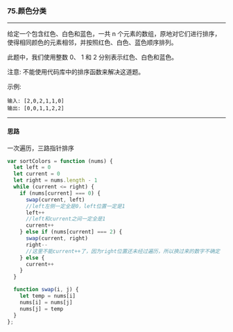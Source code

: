 ### 75.颜色分类

---

给定一个包含红色、白色和蓝色，一共 n 个元素的数组，原地对它们进行排序，使得相同颜色的元素相邻，并按照红色、白色、蓝色顺序排列。

此题中，我们使用整数 0、 1 和 2 分别表示红色、白色和蓝色。

注意:
不能使用代码库中的排序函数来解决这道题。

示例:
```
输入: [2,0,2,1,1,0]
输出: [0,0,1,1,2,2]
```
---

#### 思路

一次遍历，三路指针排序


``` js
var sortColors = function (nums) {
  let left = 0
  let current = 0
  let right = nums.length - 1
  while (current <= right) {
    if (nums[current] === 0) {
      swap(current, left)
      //left左侧一定全是0，left位置一定是1
      left++
      //left和current之间一定全是1
      current++
    } else if (nums[current] === 2) {
      swap(current, right)
      right--
      //这里不能current++了，因为right位置还未经过遍历，所以换过来的数字不确定
    } else {
      current++
    }
  }

  function swap(i, j) {
    let temp = nums[i]
    nums[i] = nums[j]
    nums[j] = temp
  }
};
```
